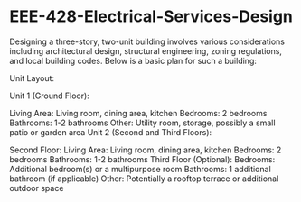 # EEE-428-Electrical-Services-Design
Designing a three-story, two-unit building involves various considerations including architectural design, structural engineering, zoning regulations, and local building codes. Below is a basic plan for such a building:

Unit Layout:

Unit 1 (Ground Floor):

Living Area: Living room, dining area, kitchen
Bedrooms: 2 bedrooms
Bathrooms: 1-2 bathrooms
Other: Utility room, storage, possibly a small patio or garden area
Unit 2 (Second and Third Floors):

Second Floor:
Living Area: Living room, dining area, kitchen
Bedrooms: 2 bedrooms
Bathrooms: 1-2 bathrooms
Third Floor (Optional):
Bedrooms: Additional bedroom(s) or a multipurpose room
Bathrooms: 1 additional bathroom (if applicable)
Other: Potentially a rooftop terrace or additional outdoor space
